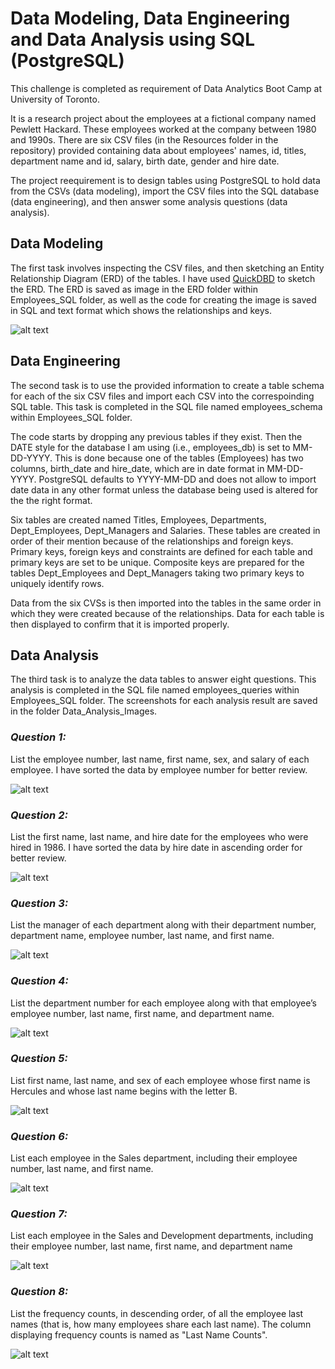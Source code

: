 # Data Modeling, Data Engineering and Data Analysis using SQL (PostgreSQL)

This challenge is completed as requirement of Data Analytics Boot Camp at University of Toronto.

It is a research project about the employees at a fictional company named Pewlett Hackard. These employees worked at the company between 1980 and 1990s. There are six CSV files (in the Resources folder in the repository) provided containing data about employees' names, id, titles, department name and id, salary, birth date, gender and hire date.

The project reequirement is to design tables using PostgreSQL to hold data from the CSVs (data modeling), import the CSV files into the SQL database (data engineering), and then answer some analysis questions (data analysis). 

## Data Modeling

The first task involves inspecting the CSV files, and then sketching an Entity Relationship Diagram (ERD) of the tables. I have used [QuickDBD](https://www.quickdatabasediagrams.com/) to sketch the ERD. The ERD is saved as image in the ERD folder within Employees_SQL folder, as well as the code for creating the image is saved in SQL and text format which shows the relationships and keys. 

![alt text](Employees_SQL/ERD/Employees_ERD_png.png)


## Data Engineering

The second task is to use the provided information to create a table schema for each of the six CSV files and import each CSV into the correspoinding SQL table. This task is completed in the SQL file named employees_schema within Employees_SQL folder. 

The code starts by dropping any previous tables if they exist. Then the DATE style for the database I am using (i.e., employees_db) is set to MM-DD-YYYY. This is done because one of the tables (Employees) has two columns, birth_date and hire_date, which are in date format in MM-DD-YYYY. PostgreSQL defaults to YYYY-MM-DD and does not allow to import date data in any other format unless the database being used is altered for the the right format. 

Six tables are created named Titles, Employees, Departments, Dept_Employees, Dept_Managers and Salaries. These tables are created in order of their mention because of the relationships and foreign keys. Primary keys, foreign keys and constraints are defined for each table and primary keys are set to be unique. Composite keys are prepared for the tables Dept_Employees and Dept_Managers taking two primary keys to uniquely identify rows.

Data from the six CVSs is then imported into the tables in the same order in which they were created because of the relationships. Data for each table is then displayed to confirm that it is imported properly.


## Data Analysis

The third task is to analyze the data tables to answer eight questions. This analysis is completed in the SQL file named employees_queries within Employees_SQL folder. The screenshots for each analysis result are saved in the folder Data_Analysis_Images.

### *Question 1:*

List the employee number, last name, first name, sex, and salary of each employee.
I have sorted the data by employee number for better review.

![alt text](Employees_SQL/Data_Analysis_Images/Question_1.PNG)

### *Question 2:*

List the first name, last name, and hire date for the employees who were hired in 1986.
I have sorted the data by hire date in ascending order for better review.

![alt text](Employees_SQL/Data_Analysis_Images/Question_2.PNG)

### *Question 3:*

List the manager of each department along with their department number, department name, employee number, last name, and first name.

![alt text](Employees_SQL/Data_Analysis_Images/Question_3.PNG)

### *Question 4:*

List the department number for each employee along with that employee’s employee number, last name, first name, and department name.

![alt text](Employees_SQL/Data_Analysis_Images/Question_4.PNG)

### *Question 5:*

List first name, last name, and sex of each employee whose first name is Hercules and whose last name begins with the letter B.

![alt text](Employees_SQL/Data_Analysis_Images/Question_5.PNG)

### *Question 6:*

List each employee in the Sales department, including their employee number, last name, and first name.

![alt text](Employees_SQL/Data_Analysis_Images/Question_6.PNG)

### *Question 7:*

List each employee in the Sales and Development departments, including their employee number, last name, first name, and department name

![alt text](Employees_SQL/Data_Analysis_Images/Question_7.PNG)

### *Question 8:*

List the frequency counts, in descending order, of all the employee last names (that is, how many employees share each last name).
The column displaying frequency counts is named as "Last Name Counts". 

![alt text](Employees_SQL/Data_Analysis_Images/Question_8.PNG)